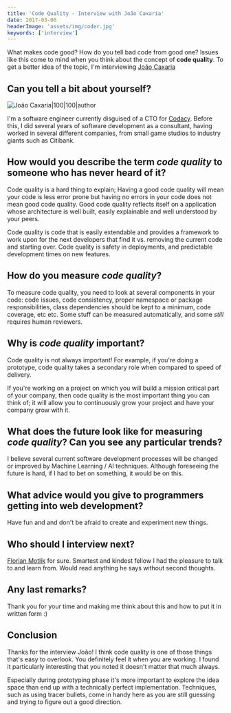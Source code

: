 ```yaml
---
title: 'Code Quality - Interview with João Caxaria'
date: 2017-03-06
headerImage: 'assets/img/coder.jpg'
keywords: ['interview']
---
```


What makes code good? How do you tell bad code from good one? Issues like this come to mind when you think about the concept of **code quality**. To get a better idea of the topic, I'm interviewing [João Caxaria](https://twitter.com/caxaria)

## Can you tell a bit about yourself?

![João Caxaria|100|100|author](https://0.gravatar.com/avatar/40405d52c92e546d32046560f4e5c40a?s=200)

I'm a software engineer currently disguised of a CTO for [Codacy](https://www.codacy.com). Before this, I did several years of software development as a consultant, having worked in several different companies, from small game studios to industry giants such as Citibank.

## How would you describe the term _code quality_ to someone who has never heard of it?

Code quality is a hard thing to explain; Having a good code quality will mean your code is less error prone but having no errors in your code does not mean good code quality. Good code quality reflects itself on a application whose architecture is well built, easily explainable and well understood by your peers.

Code quality is code that is easily extendable and provides a framework to work upon for the next developers that find it vs. removing the current code and starting over. Code quality is safety in deployments, and predictable development times on new features.

## How do you measure _code quality_?

To measure code quality, you need to look at several components in your code: code issues, code consistency, proper namespace or package responsibilities, class dependencies should be kept to a minimum, code coverage, etc etc. Some stuff can be measured automatically, and some _still_ requires human reviewers.

## Why is _code quality_ important?

Code quality is not always important! For example, if you're doing a prototype, code quality takes a secondary role when compared to speed of delivery.

If you're working on a project on which you will build a mission critical part of your company, then code quality is the most important thing you can think of; it will allow you to continuously grow your project and have your company grow with it.

## What does the future look like for measuring _code quality_? Can you see any particular trends?

I believe several current software development processes will be changed or improved by Machine Learning / AI techniques. Although foreseeing the future is hard, if I had to bet on something, it would be on this.

## What advice would you give to programmers getting into web development?

Have fun and and don't be afraid to create and experiment new things.

## Who should I interview next?

[Florian Motlik](https://twitter.com/flomotlik) for sure. Smartest and kindest fellow I had the pleasure to talk to and learn from. Would read anything he says without second thoughts.

## Any last remarks?

Thank you for your time and making me think about this and how to put it in written form :)

## Conclusion

Thanks for the interview João! I think code quality is one of those things that's easy to overlook. You definitely feel it when you are working. I found it particularly interesting that you noted it doesn't matter that much always.

Especially during prototyping phase it's more important to explore the idea space than end up with a technically perfect implementation. Techniques, such as using tracer bullets, come in handy here as you are still guessing and trying to figure out a good direction.
